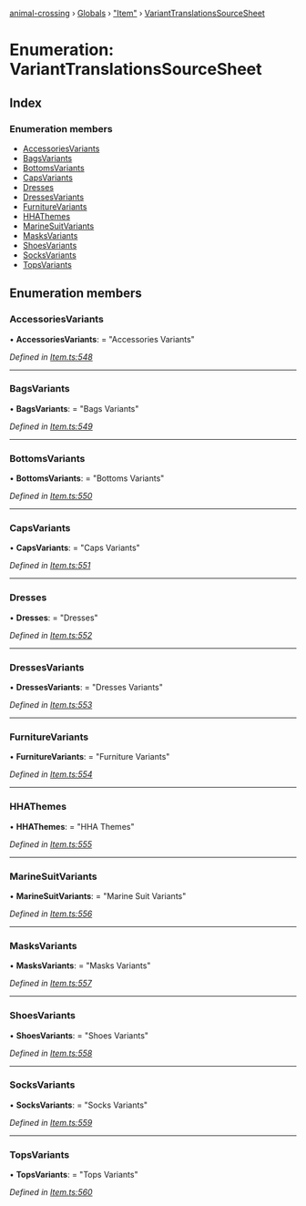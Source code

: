 [animal-crossing](../README.md) › [Globals](../globals.md) › ["Item"](../modules/_item_.md) › [VariantTranslationsSourceSheet](_item_.varianttranslationssourcesheet.md)

# Enumeration: VariantTranslationsSourceSheet

## Index

### Enumeration members

* [AccessoriesVariants](_item_.varianttranslationssourcesheet.md#accessoriesvariants)
* [BagsVariants](_item_.varianttranslationssourcesheet.md#bagsvariants)
* [BottomsVariants](_item_.varianttranslationssourcesheet.md#bottomsvariants)
* [CapsVariants](_item_.varianttranslationssourcesheet.md#capsvariants)
* [Dresses](_item_.varianttranslationssourcesheet.md#dresses)
* [DressesVariants](_item_.varianttranslationssourcesheet.md#dressesvariants)
* [FurnitureVariants](_item_.varianttranslationssourcesheet.md#furniturevariants)
* [HHAThemes](_item_.varianttranslationssourcesheet.md#hhathemes)
* [MarineSuitVariants](_item_.varianttranslationssourcesheet.md#marinesuitvariants)
* [MasksVariants](_item_.varianttranslationssourcesheet.md#masksvariants)
* [ShoesVariants](_item_.varianttranslationssourcesheet.md#shoesvariants)
* [SocksVariants](_item_.varianttranslationssourcesheet.md#socksvariants)
* [TopsVariants](_item_.varianttranslationssourcesheet.md#topsvariants)

## Enumeration members

###  AccessoriesVariants

• **AccessoriesVariants**: = "Accessories Variants"

*Defined in [Item.ts:548](https://github.com/Norviah/animal-crossing/blob/fbef868/module/types/Item.ts#L548)*

___

###  BagsVariants

• **BagsVariants**: = "Bags Variants"

*Defined in [Item.ts:549](https://github.com/Norviah/animal-crossing/blob/fbef868/module/types/Item.ts#L549)*

___

###  BottomsVariants

• **BottomsVariants**: = "Bottoms Variants"

*Defined in [Item.ts:550](https://github.com/Norviah/animal-crossing/blob/fbef868/module/types/Item.ts#L550)*

___

###  CapsVariants

• **CapsVariants**: = "Caps Variants"

*Defined in [Item.ts:551](https://github.com/Norviah/animal-crossing/blob/fbef868/module/types/Item.ts#L551)*

___

###  Dresses

• **Dresses**: = "Dresses"

*Defined in [Item.ts:552](https://github.com/Norviah/animal-crossing/blob/fbef868/module/types/Item.ts#L552)*

___

###  DressesVariants

• **DressesVariants**: = "Dresses Variants"

*Defined in [Item.ts:553](https://github.com/Norviah/animal-crossing/blob/fbef868/module/types/Item.ts#L553)*

___

###  FurnitureVariants

• **FurnitureVariants**: = "Furniture Variants"

*Defined in [Item.ts:554](https://github.com/Norviah/animal-crossing/blob/fbef868/module/types/Item.ts#L554)*

___

###  HHAThemes

• **HHAThemes**: = "HHA Themes"

*Defined in [Item.ts:555](https://github.com/Norviah/animal-crossing/blob/fbef868/module/types/Item.ts#L555)*

___

###  MarineSuitVariants

• **MarineSuitVariants**: = "Marine Suit Variants"

*Defined in [Item.ts:556](https://github.com/Norviah/animal-crossing/blob/fbef868/module/types/Item.ts#L556)*

___

###  MasksVariants

• **MasksVariants**: = "Masks Variants"

*Defined in [Item.ts:557](https://github.com/Norviah/animal-crossing/blob/fbef868/module/types/Item.ts#L557)*

___

###  ShoesVariants

• **ShoesVariants**: = "Shoes Variants"

*Defined in [Item.ts:558](https://github.com/Norviah/animal-crossing/blob/fbef868/module/types/Item.ts#L558)*

___

###  SocksVariants

• **SocksVariants**: = "Socks Variants"

*Defined in [Item.ts:559](https://github.com/Norviah/animal-crossing/blob/fbef868/module/types/Item.ts#L559)*

___

###  TopsVariants

• **TopsVariants**: = "Tops Variants"

*Defined in [Item.ts:560](https://github.com/Norviah/animal-crossing/blob/fbef868/module/types/Item.ts#L560)*
